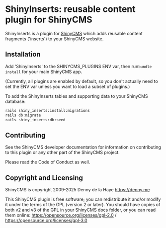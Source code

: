 # ShinyInserts: reusable content plugin for ShinyCMS

ShinyInserts is a plugin for [ShinyCMS](https://shinycms.org) which adds
reusable content fragments ('inserts') to your ShinyCMS website.


## Installation

Add 'ShinyInserts' to the SHINYCMS_PLUGINS ENV var, then
run`bundle install` for your main ShinyCMS app.

(Currently, all plugins are enabled by default, so you don't actually
need to set the ENV var unless you want to load a subset of plugins.)

To add the ShinyInserts tables and supporting data to your
ShinyCMS database:
```bash
rails shiny_inserts:install:migrations
rails db:migrate
rails shiny_inserts:db:seed
```


## Contributing

See the ShinyCMS developer documentation for information on contributing to this
plugin or any other part of the ShinyCMS project.

Please read the Code of Conduct as well.


## Copyright and Licensing

ShinyCMS is copyright 2009-2025 Denny de la Haye https://denny.me

This ShinyCMS plugin is free software; you can redistribute it and/or modify it
under the terms of the GPL (version 2 or later). You should have copies of both
v2 and v3 of the GPL in your ShinyCMS docs folder, or you can read them online:
https://opensource.org/licenses/gpl-2.0 / https://opensource.org/licenses/gpl-3.0

